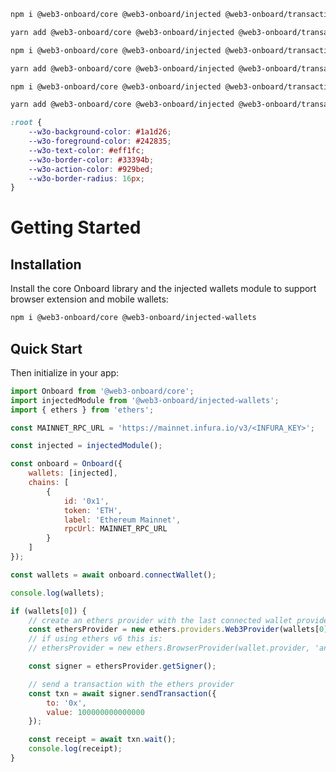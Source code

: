 <script>
  import HomeLayout from '$lib/components/HomeLayout.svelte'
  import HeroSection from '$lib/components/HeroSection.svelte'
  import FeaturesSection from '$lib/components/FeaturesSection.svelte'
  import ThemingSection from '$lib/components/ThemingSection.svelte'
  import TestimonialSection from '$lib/components/TestimonialSection.svelte'
  import GettingStarted from '$lib/components/GettingStarted.svelte'
</script>

<HomeLayout>
<HeroSection slot="hero">
  <Tabs values={['npm', 'yarn']} slot="code">
  <TabPanel value="npm">

```sh copy
npm i @web3-onboard/core @web3-onboard/injected @web3-onboard/transaction-preview
```

  </TabPanel>
  <TabPanel value="yarn">

```sh copy
yarn add @web3-onboard/core @web3-onboard/injected @web3-onboard/transaction-preview
```

  </TabPanel>
  </Tabs>
</HeroSection>

<FeaturesSection slot="features">
  <Tabs values={['npm', 'yarn']} slot="install">
  <TabPanel value="npm">

```sh copy
npm i @web3-onboard/core @web3-onboard/injected @web3-onboard/transaction-preview
```

  </TabPanel>
  <TabPanel value="yarn">

```sh copy
yarn add @web3-onboard/core @web3-onboard/injected @web3-onboard/transaction-preview
```

  </TabPanel>
  </Tabs>
  <Tabs values={['npm', 'yarn']} slot="installTp">
  <TabPanel value="npm">

```sh copy
npm i @web3-onboard/core @web3-onboard/injected @web3-onboard/transaction-preview
```

  </TabPanel>
  <TabPanel value="yarn">

```sh copy
yarn add @web3-onboard/core @web3-onboard/injected @web3-onboard/transaction-preview
```

  </TabPanel>
  </Tabs>
</FeaturesSection>

<ThemingSection slot="theming">

  <div slot="themingCode">

```css copy
:root {
	--w3o-background-color: #1a1d26;
	--w3o-foreground-color: #242835;
	--w3o-text-color: #eff1fc;
	--w3o-border-color: #33394b;
	--w3o-action-color: #929bed;
	--w3o-border-radius: 16px;
}
```

  </div>

</ThemingSection>

<TestimonialSection slot="testimonial"/>

<GettingStarted slot="gettingStarted">
<div slot="gettingStarted">

# Getting Started

## Installation

Install the core Onboard library and the injected wallets module to support browser extension and mobile wallets:

```bash copy
npm i @web3-onboard/core @web3-onboard/injected-wallets
```

## Quick Start

Then initialize in your app:

```js copy lineNumbers
import Onboard from '@web3-onboard/core';
import injectedModule from '@web3-onboard/injected-wallets';
import { ethers } from 'ethers';

const MAINNET_RPC_URL = 'https://mainnet.infura.io/v3/<INFURA_KEY>';

const injected = injectedModule();

const onboard = Onboard({
	wallets: [injected],
	chains: [
		{
			id: '0x1',
			token: 'ETH',
			label: 'Ethereum Mainnet',
			rpcUrl: MAINNET_RPC_URL
		}
	]
});

const wallets = await onboard.connectWallet();

console.log(wallets);

if (wallets[0]) {
	// create an ethers provider with the last connected wallet provider
	const ethersProvider = new ethers.providers.Web3Provider(wallets[0].provider, 'any');
	// if using ethers v6 this is:
	// ethersProvider = new ethers.BrowserProvider(wallet.provider, 'any')

	const signer = ethersProvider.getSigner();

	// send a transaction with the ethers provider
	const txn = await signer.sendTransaction({
		to: '0x',
		value: 100000000000000
	});

	const receipt = await txn.wait();
	console.log(receipt);
}
```

</div>
</GettingStarted>

</HomeLayout>
